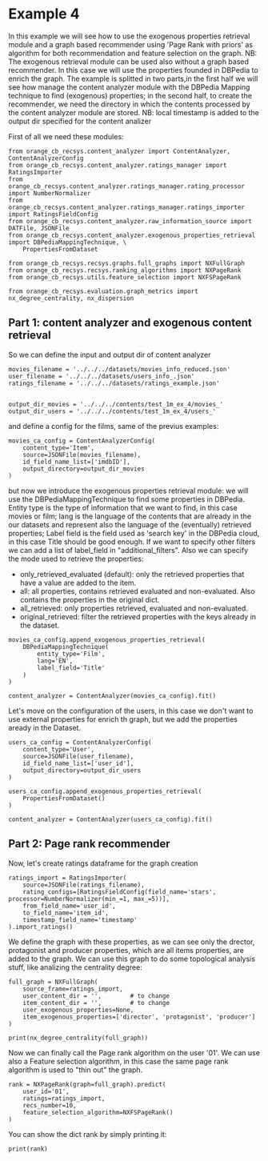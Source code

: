 # Example 4
In this example we will see how to use the exogenous properties retrieval module and a graph based recommender using 'Page Rank with priors' as algorithm for both recommendation and feature selection on the graph.
NB: The exogenous retrieval module can be used also without a graph based recommender. In this case we will use the properties founded in DBPedia to enrich the graph.
The example is splitted in two parts,in the first half we will see how manage the content analyzer module with the DBPedia Mapping technique to find (exogenous) properties; in the second half, to create the recommender, we need the directory in which the contents processed by the content analyzer module are stored.
NB: local timestamp is added to the output dir specified for the content analizer

First of all we need these modules:
```
from orange_cb_recsys.content_analyzer import ContentAnalyzer, ContentAnalyzerConfig
from orange_cb_recsys.content_analyzer.ratings_manager import RatingsImporter
from orange_cb_recsys.content_analyzer.ratings_manager.rating_processor import NumberNormalizer
from orange_cb_recsys.content_analyzer.ratings_manager.ratings_importer import RatingsFieldConfig
from orange_cb_recsys.content_analyzer.raw_information_source import DATFile, JSONFile
from orange_cb_recsys.content_analyzer.exogenous_properties_retrieval import DBPediaMappingTechnique, \
    PropertiesFromDataset

from orange_cb_recsys.recsys.graphs.full_graphs import NXFullGraph
from orange_cb_recsys.recsys.ranking_algorithms import NXPageRank
from orange_cb_recsys.utils.feature_selection import NXFSPageRank

from orange_cb_recsys.evaluation.graph_metrics import nx_degree_centrality, nx_dispersion
```

## Part 1: content analyzer and exogenous content retrieval

So we can define the input and output dir of content analyzer
```
movies_filename = '../../../datasets/movies_info_reduced.json'
user_filename = '../../../datasets/users_info_.json'
ratings_filename = '../../../datasets/ratings_example.json'


output_dir_movies = '../../../contents/test_1m_ex_4/movies_'
output_dir_users = '../../../contents/test_1m_ex_4/users_'
```

and define a config for the films, same of the previus examples:
```
movies_ca_config = ContentAnalyzerConfig(
    content_type='Item',
    source=JSONFile(movies_filename),
    id_field_name_list=['imdbID'],
    output_directory=output_dir_movies
)
```

but now we introduce the exogenous properties retrieval module: we will use the DBPediaMappingTechnique to find some properties in DBPedia. Entity type is the type of information that we want to find, in this case movies or film; lang is the language of the contents that are already in the our datasets and represent also the language of the (eventually) retrieved properties; Label field is the field used as 'search key' in the DBPedia cloud, in this case Title should be good enough. If we want to specify other filters we can add a list of label_field in "additional_filters". Also we can specify the mode used to retrieve the properties:

- only_retrieved_evaluated (default): only the retrieved properties that have a value are added to the item.
- all: all properties, contains retrieved evaluated and non-evaluated. Also contains the properties in the original dict.
- all_retrieved: only properties retrieved, evaluated and non-evaluated.
- original_retrieved: filter the retrieved properties with the keys already in the dataset.
```
movies_ca_config.append_exogenous_properties_retrieval(
    DBPediaMappingTechnique(
        entity_type='Film',
        lang='EN',
        label_field='Title'
    )
)

content_analyzer = ContentAnalyzer(movies_ca_config).fit()
```

Let's move on the configuration of the users, in this case we don't want to use external properties for enrich th graph, but we add the properties aready in the Dataset.

```
users_ca_config = ContentAnalyzerConfig(
    content_type='User',
    source=JSONFile(user_filename),
    id_field_name_list=['user_id'],
    output_directory=output_dir_users
)

users_ca_config.append_exogenous_properties_retrieval(
    PropertiesFromDataset()
)

content_analyzer = ContentAnalyzer(users_ca_config).fit()
```

## Part 2: Page rank recommender 
Now, let's create ratings dataframe for the graph creation
```
ratings_import = RatingsImporter(
    source=JSONFile(ratings_filename),
    rating_configs=[RatingsFieldConfig(field_name='stars', processor=NumberNormalizer(min_=1, max_=5))],
    from_field_name='user_id',
    to_field_name='item_id',
    timestamp_field_name='timestamp'
).import_ratings()
```

We define the graph with these properties, as we can see only the drector, protagonist and producer properties, which are all items properties, are added to the graph. We can use this graph to do some topological analysis stuff, like analizing the centrality degree:
```
full_graph = NXFullGraph(
    source_frame=ratings_import,
    user_content_dir = '',        # to change
    item_content_dir = '',        # to change
    user_exogenous_properties=None,
    item_exogenous_properties=['director', 'protagonist', 'producer']
)

print(nx_degree_centrality(full_graph))
```

Now we can finally call the Page rank algorithm on the user '01'. We can use also a Feature selection algorithm, in this case the same page rank algorithm is used to "thin out" the graph.
```
rank = NXPageRank(graph=full_graph).predict(
    user_id='01',
    ratings=ratings_import,
    recs_number=10,
    feature_selection_algorithm=NXFSPageRank()
)
```
You can show the dict rank by simply printing it:
```
print(rank)
```

